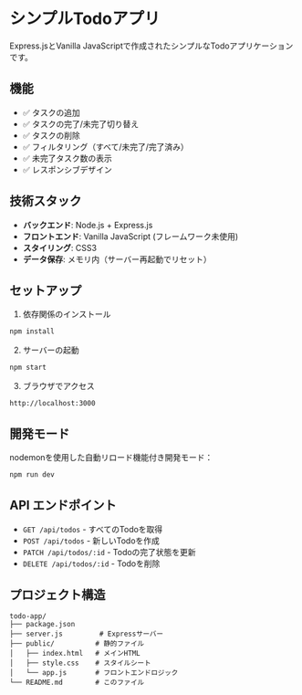 # シンプルTodoアプリ

Express.jsとVanilla JavaScriptで作成されたシンプルなTodoアプリケーションです。

## 機能

- ✅ タスクの追加
- ✅ タスクの完了/未完了切り替え
- ✅ タスクの削除
- ✅ フィルタリング（すべて/未完了/完了済み）
- ✅ 未完了タスク数の表示
- ✅ レスポンシブデザイン

## 技術スタック

- **バックエンド**: Node.js + Express.js
- **フロントエンド**: Vanilla JavaScript (フレームワーク未使用)
- **スタイリング**: CSS3
- **データ保存**: メモリ内（サーバー再起動でリセット）

## セットアップ

1. 依存関係のインストール
```bash
npm install
```

2. サーバーの起動
```bash
npm start
```

3. ブラウザでアクセス
```
http://localhost:3000
```

## 開発モード

nodemonを使用した自動リロード機能付き開発モード：
```bash
npm run dev
```

## API エンドポイント

- `GET /api/todos` - すべてのTodoを取得
- `POST /api/todos` - 新しいTodoを作成
- `PATCH /api/todos/:id` - Todoの完了状態を更新
- `DELETE /api/todos/:id` - Todoを削除

## プロジェクト構造

```
todo-app/
├── package.json
├── server.js         # Expressサーバー
├── public/          # 静的ファイル
│   ├── index.html   # メインHTML
│   ├── style.css    # スタイルシート
│   └── app.js       # フロントエンドロジック
└── README.md        # このファイル
```